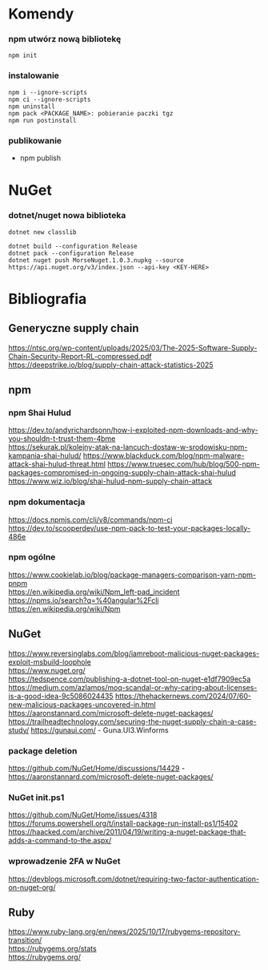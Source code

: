 # Komendy

### npm utwórz nową bibliotekę
```
npm init
```
### instalowanie
```
npm i --ignore-scripts
npm ci --ignore-scripts
npm uninstall 
npm pack <PACKAGE_NAME>: pobieranie paczki tgz
npm run postinstall
```
### publikowanie
 - npm publish

# NuGet
### dotnet/nuget nowa biblioteka
```
dotnet new classlib
```
```
dotnet build --configuration Release    
dotnet pack --configuration Release
dotnet nuget push MorseNuget.1.0.3.nupkg --source https://api.nuget.org/v3/index.json --api-key <KEY-HERE>
```
# Bibliografia

## Generyczne supply chain
https://ntsc.org/wp-content/uploads/2025/03/The-2025-Software-Supply-Chain-Security-Report-RL-compressed.pdf
https://deepstrike.io/blog/supply-chain-attack-statistics-2025

## npm
### npm Shai Hulud
https://dev.to/andyrichardsonn/how-i-exploited-npm-downloads-and-why-you-shouldn-t-trust-them-4bme  
https://sekurak.pl/kolejny-atak-na-lancuch-dostaw-w-srodowisku-npm-kampania-shai-hulud/
https://www.blackduck.com/blog/npm-malware-attack-shai-hulud-threat.html
https://www.truesec.com/hub/blog/500-npm-packages-compromised-in-ongoing-supply-chain-attack-shai-hulud
https://www.wiz.io/blog/shai-hulud-npm-supply-chain-attack

### npm dokumentacja
https://docs.npmjs.com/cli/v8/commands/npm-ci
https://dev.to/scooperdev/use-npm-pack-to-test-your-packages-locally-486e

### npm ogólne
https://www.cookielab.io/blog/package-managers-comparison-yarn-npm-pnpm  
https://en.wikipedia.org/wiki/Npm_left-pad_incident  
https://npms.io/search?q=%40angular%2Fcli  
https://en.wikipedia.org/wiki/Npm 

## NuGet
https://www.reversinglabs.com/blog/iamreboot-malicious-nuget-packages-exploit-msbuild-loophole  
https://www.nuget.org/  
https://tedspence.com/publishing-a-dotnet-tool-on-nuget-e1df7909ec5a  
https://medium.com/azlamps/moq-scandal-or-why-caring-about-licenses-is-a-good-idea-9c5086024435
https://thehackernews.com/2024/07/60-new-malicious-packages-uncovered-in.html
https://aaronstannard.com/microsoft-delete-nuget-packages/
https://trailheadtechnology.com/securing-the-nuget-supply-chain-a-case-study/
https://gunaui.com/ - Gսոa.UI3.Wіnfօrms

### package deletion
https://github.com/NuGet/Home/discussions/14429 - 
https://aaronstannard.com/microsoft-delete-nuget-packages/

### NuGet init.ps1
https://github.com/NuGet/Home/issues/4318  
https://forums.powershell.org/t/install-package-run-install-ps1/15402
https://haacked.com/archive/2011/04/19/writing-a-nuget-package-that-adds-a-command-to-the.aspx/

### wprowadzenie 2FA w NuGet 
https://devblogs.microsoft.com/dotnet/requiring-two-factor-authentication-on-nuget-org/

## Ruby
https://www.ruby-lang.org/en/news/2025/10/17/rubygems-repository-transition/  
https://rubygems.org/stats  
https://rubygems.org/

